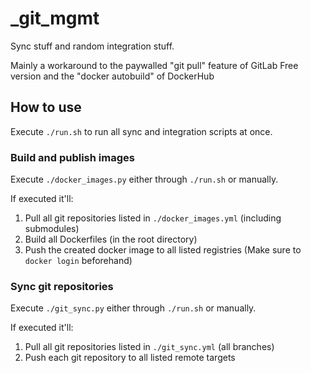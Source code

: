 # _git_mgmt
Sync stuff and random integration stuff.

Mainly a workaround to the paywalled "git pull" feature of GitLab Free version and the "docker autobuild" of DockerHub

## How to use

Execute `./run.sh` to run all sync and integration scripts at once.

### Build and publish images

Execute `./docker_images.py` either through `./run.sh` or manually.

If executed it'll: 
1. Pull all git repositories listed in `./docker_images.yml` (including submodules)
1. Build all Dockerfiles (in the root directory)
1. Push the created docker image to all listed registries (Make sure to `docker login` beforehand)

### Sync git repositories

Execute `./git_sync.py` either through `./run.sh` or manually.

If executed it'll:
1. Pull all git repositories listed in `./git_sync.yml` (all branches)
1. Push each git repository to all listed remote targets
